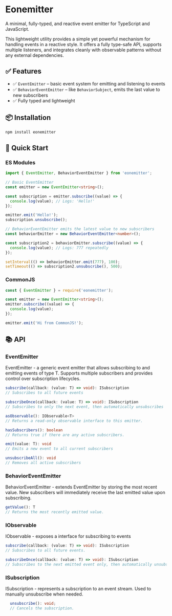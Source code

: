 # Eonemitter

A minimal, fully-typed, and reactive event emitter for TypeScript and JavaScript.

This lightweight utility provides a simple yet powerful mechanism for handling events in a reactive style. It offers a fully type-safe API, supports multiple listeners, and integrates cleanly with observable patterns without any external dependencies.

## ✅ Features

- ✅ `EventEmitter` – basic event system for emitting and listening to events
- ✅ `BehaviorEventEmitter` – like `BehaviorSubject`,  emits the last value to new subscribers 
- ✅ Fully typed and lightweight

## 📦 Installation

```bash
npm install eonemitter
```

## 🚀 Quick Start

### ES Modules

```typeScript
import { EventEmitter, BehaviorEventEmitter } from 'eonemitter';

// Basic EventEmitter
const emitter = new EventEmitter<string>();

const subscription = emitter.subscribe((value) => {
  console.log(value); // Logs: 'Hello!'
});

emitter.emit('Hello!');
subscription.unsubscribe();

// BehaviorEventEmitter emits the latest value to new subscribers
const behaviorEmitter = new BehaviorEventEmitter<number>();

const subscription2 = behaviorEmitter.subscribe((value) => {
  console.log(value); // Logs: 777 repeatedly
});

setInterval(() => behaviorEmitter.emit(777), 100);
setTimeout(() => subscription2.unsubscribe(), 500);

```

### CommonJS

```typeScript
const { EventEmitter } = require('eonemitter');

const emitter = new EventEmitter<string>();
emitter.subscribe((value) => {
  console.log(value);
});

emitter.emit('Hi from CommonJS!');

```

## 📚 API

### EventEmitter

EventEmitter - a generic event emitter that allows subscribing to and emitting events of type T. Supports multiple subscribers and provides control over subscription lifecycles.

```typeScript
subscribe(callback: (value: T) => void): ISubscription
// Subscribes to all future events

subscribeOnce(callback: (value: T) => void): ISubscription
// Subscribes to only the next event, then automatically unsubscribes

asObservable(): IObservable<T> 
// Returns a read-only observable interface to this emitter.

hasSubscribers(): boolean
// Returns true if there are any active subscribers.

emit(value: T): void
// Emits a new event to all current subscribers

unsubscribeAll(): void
// Removes all active subscribers

```
### BehaviorEventEmitter

BehaviorEventEmitter - extends EventEmitter by storing the most recent value. New subscribers will immediately receive the last emitted value upon subscribing.

```typeScript
getValue(): T
// Returns the most recently emitted value.

``` 

### IObservable 

IObservable - exposes a interface for subscribing to events 

```typeScript
subscribe(callback: (value: T) => void): ISubscription
// Subscribes to all future events.

subscribeOnce(callback: (value: T) => void): ISubscription
// Subscribes to the next emitted event only, then automatically unsubscribes.
```

### ISubscription 

ISubscription - represents a subscription to an event stream. Used to manually unsubscribe when needed.

```typeScript
  unsubscribe(): void; 
  // Cancels the subscription.
```